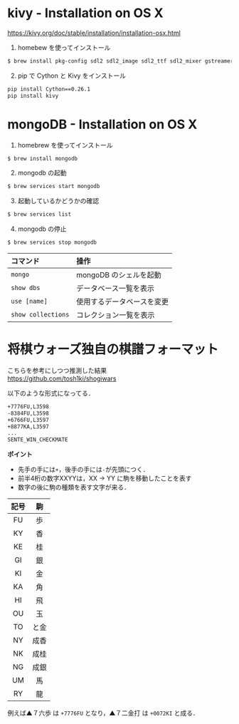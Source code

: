 # kivy - Installation on OS X
https://kivy.org/doc/stable/installation/installation-osx.html

1. homebew を使ってインストール
```bash
$ brew install pkg-config sdl2 sdl2_image sdl2_ttf sdl2_mixer gstreamer
```

2. pip で Cython と Kivy をインストール
```bash
pip install Cython==0.26.1
pip install kivy
```

# mongoDB - Installation on OS X

1. homebrew を使ってインストール
```bash
$ brew install mongodb
```

2. mongodb の起動
```bash
$ brew services start mongodb
```

3. 起動しているかどうかの確認
```bash
$ brew services list
```

4. mongodb の停止
```bash
$ brew services stop mongodb
```

|コマンド | 操作 |
|:---|:---|
| `mongo` | mongoDB のシェルを起動 | 
| `show dbs` | データベース一覧を表示 | 
| `use [name]` | 使用するデータベースを変更 | 
| `show collections` | コレクション一覧を表示 |


# 将棋ウォーズ独自の棋譜フォーマット
こちらを参考にしつつ推測した結果  
https://github.com/tosh1ki/shogiwars

以下のような形式になってる．
```bash
+7776FU,L3598
-8384FU,L3598
+6766FU,L3597
+8877KA,L3597
...
SENTE_WIN_CHECKMATE
```

**ポイント**

+ 先手の手には`+`，後手の手には`-`が先頭につく．
+ 前半4桁の数字XXYYは，XX -> YY に駒を移動したことを表す
+ 数字の後に駒の種類を表す文字が来る．

| 記号 | 駒 |
|:---:|:---:|
| FU  | 歩  |
| KY  | 香  |
| KE  | 桂  |
| GI  | 銀  |
| KI  | 金  |
| KA  | 角  |
| HI  | 飛  |
| OU  | 玉  |
| TO  | と金|
| NY  | 成香|
| NK  | 成桂|
| NG  | 成銀|
| UM  | 馬  |
| RY  | 龍  |

例えば▲７六歩 は `+7776FU` となり，▲７二金打 は `+0072KI` と成る．

